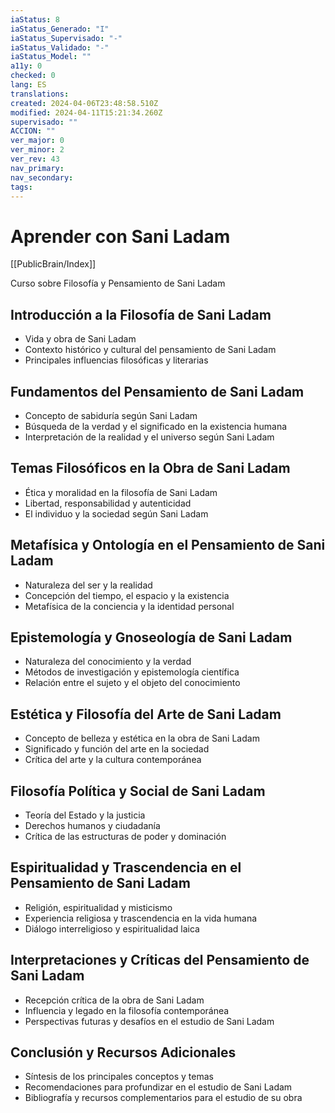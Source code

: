 ```yaml
---
iaStatus: 8
iaStatus_Generado: "I"
iaStatus_Supervisado: "-"
iaStatus_Validado: "-"
iaStatus_Model: ""
a11y: 0
checked: 0
lang: ES
translations: 
created: 2024-04-06T23:48:58.510Z
modified: 2024-04-11T15:21:34.260Z
supervisado: ""
ACCION: ""
ver_major: 0
ver_minor: 2
ver_rev: 43
nav_primary: 
nav_secondary: 
tags:
---
```

# Aprender con Sani Ladam

[[PublicBrain/Index]]

Curso sobre Filosofía y Pensamiento de Sani Ladam

## Introducción a la Filosofía de Sani Ladam
- Vida y obra de Sani Ladam
- Contexto histórico y cultural del pensamiento de Sani Ladam
- Principales influencias filosóficas y literarias

## Fundamentos del Pensamiento de Sani Ladam
- Concepto de sabiduría según Sani Ladam
- Búsqueda de la verdad y el significado en la existencia humana
- Interpretación de la realidad y el universo según Sani Ladam

## Temas Filosóficos en la Obra de Sani Ladam
- Ética y moralidad en la filosofía de Sani Ladam
- Libertad, responsabilidad y autenticidad
- El individuo y la sociedad según Sani Ladam

## Metafísica y Ontología en el Pensamiento de Sani Ladam
- Naturaleza del ser y la realidad
- Concepción del tiempo, el espacio y la existencia
- Metafísica de la conciencia y la identidad personal

## Epistemología y Gnoseología de Sani Ladam
- Naturaleza del conocimiento y la verdad
- Métodos de investigación y epistemología científica
- Relación entre el sujeto y el objeto del conocimiento

## Estética y Filosofía del Arte de Sani Ladam
- Concepto de belleza y estética en la obra de Sani Ladam
- Significado y función del arte en la sociedad
- Crítica del arte y la cultura contemporánea

## Filosofía Política y Social de Sani Ladam
- Teoría del Estado y la justicia
- Derechos humanos y ciudadanía
- Crítica de las estructuras de poder y dominación

## Espiritualidad y Trascendencia en el Pensamiento de Sani Ladam
- Religión, espiritualidad y misticismo
- Experiencia religiosa y trascendencia en la vida humana
- Diálogo interreligioso y espiritualidad laica

## Interpretaciones y Críticas del Pensamiento de Sani Ladam
- Recepción crítica de la obra de Sani Ladam
- Influencia y legado en la filosofía contemporánea
- Perspectivas futuras y desafíos en el estudio de Sani Ladam

## Conclusión y Recursos Adicionales
- Síntesis de los principales conceptos y temas
- Recomendaciones para profundizar en el estudio de Sani Ladam
- Bibliografía y recursos complementarios para el estudio de su obra
